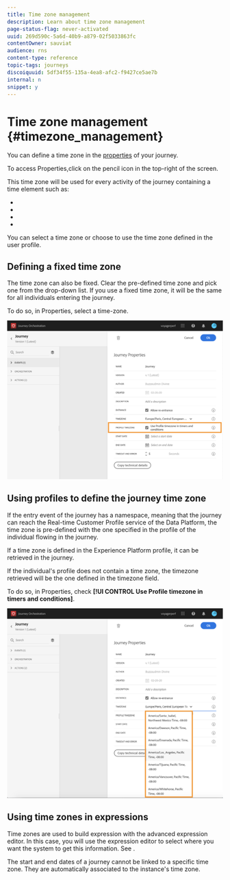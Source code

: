 ```yaml
---
title: Time zone management
description: Learn about time zone management
page-status-flag: never-activated
uuid: 269d590c-5a6d-40b9-a879-02f5033863fc
contentOwner: sauviat
audience: rns
content-type: reference
topic-tags: journeys
discoiquuid: 5df34f55-135a-4ea8-afc2-f9427ce5ae7b
internal: n
snippet: y
---
```



# Time zone management {#timezone_management}

You can define a time zone in the [properties](../../building-journeys/changing-properties.md) of your journey.

To access Properties,click on the pencil icon in the top-right of the screen.

This time zone will be used for every activity of the journey containing a time element such as: 

* [](../building-journeys/condition-activity.md#time_condition)
* [](../building-journeys/condition-activity.md#date_condition)
* [](../building-journeys/wait-activity.md#custom)
* [](../building-journeys/wait-activity.md#fixed_date)

You can select a time zone or choose to use the time zone defined in the user profile.

## Defining a fixed time zone

The time zone can also be fixed. Clear the pre-defined time zone and pick one from the drop-down list. If you use a fixed time zone, it will be the same for all individuals entering the journey.

To do so, in Properties, select a time-zone.

![](../assets/journey73.png)

## Using profiles to define the journey time zone

If the entry event of the journey has a namespace, meaning that the journey can reach the Real-time Customer Profile service of the Data Platform, the time zone is pre-defined with the one specified in the profile of the individual flowing in the journey. 

If a time zone is defined in the Experience Platform profile, it can be retrieved in the journey.

If the individual's profile does not contain a time zone, the timezone retrieved will be the one defined in the timezone field.

To do so, in Properties, check **[!UI CONTROL Use Profile timezone in timers and conditions]**.

![](../assets/journey72.png)

## Using time zones in expressions

Time zones are used to build expression with the advanced expression editor. In this case, you will use the expression editor to select where you want the system to get this information. See [](../expression/expressionadvanced.md).

The start and end dates of a journey cannot be linked to a specific time zone. They are automatically associated to the instance's time zone.
